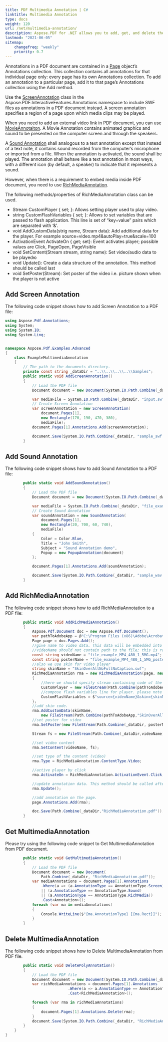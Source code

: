 ```yaml
---
title: PDF Multimedia Annotation | C#
linktitle: Multimedia Annotation
type: docs
weight: 120
url: /net/multimedia-annotation/
description: Aspose.PDF for .NET allows you to add, get, and delete the multimedia annotation from your PDF document.
lastmod: "2021-06-05"
sitemap:
    changefreq: "weekly"
    priority: 0.7
---
```


Annotations in a PDF document are contained in a [Page](https://apireference.aspose.com/pdf/net/aspose.pdf/page) object’s Annotations collection. This collection contains all annotations for that individual page only: every page has its own Annotations collection. To add an annotation to a particular page, add it to that page’s Annotations collection using the Add method.

Use the [ScreenAnnotation](https://apireference.aspose.com/pdf/net/aspose.pdf.annotations/screenannotation) class in the Aspose.PDF.InteractiveFeatures.Annotations namespace to include SWF files as annotations in a PDF document instead. A screen annotation specifies a region of a page upon which media clips may be played.

When you need to add an external video link in PDF document, you can use [MovieAnnotaiton](https://apireference.aspose.com/pdf/net/aspose.pdf.annotations/movieannotation).
A Movie Annotation contains animated graphics and sound to be presented on the computer screen and through the speakers.

A [Sound Annotation](https://apireference.aspose.com/pdf/net/aspose.pdf.annotations/soundannotation) shall analogous to a text annotation except that instead of a text note, it contains sound recorded from the computer’s microphone or imported from a file. When the annotation is activated, the sound shall be played. The annotation shall behave like a text annotation in most ways, with a different icon (by default, a speaker) to indicate that it represents a sound.

However, when there is a requirement to embed media inside PDF document, you need to use [RichMediaAnnotation](https://apireference.aspose.com/pdf/net/aspose.pdf.annotations/richmediaannotation).

The following methods/properties of RichMediaAnnotation class can be used.

- Stream CustomPlayer { set; }: Allows setting player used to play video.
- string CustomFlashVariables { set; }: Allows to set variables that are passed to flash application. This line is set of “key=value” pairs which are separated with ‘&'.
- void AddCustomData(strig name, Stream data):  Add additional data for the player. For example source=video.mp4&autoPlay=true&scale=100
- ActivationEvent ActivateOn { get; set}:  Event activates player; possible values are Click, PageOpen, PageVisible
- void SetContent(Stream stream, string name): Set video/audio data to be playedю
- void Update():  Create a data structure of the annotation. This method should be called last
- void SetPoster(Stream): Set poster of the video i.e. picture shown when the player is not active

## Add Screen Annotation

The following code snippet shows how to add Screen Annotation to a PDF file:

```csharp
using Aspose.Pdf.Annotations;
using System;
using System.IO;
using System.Linq;


namespace Aspose.Pdf.Examples.Advanced
{
    class ExampleMultimediaAnnotation
    {
        // The path to the documents directory.
        private const string _dataDir = "..\\..\\..\\..\\Samples";
        public static void AddScreenAnnotation()
        {
            // Load the PDF file
            Document document = new Document(System.IO.Path.Combine(_dataDir, "sample.pdf"));

            var mediaFile = System.IO.Path.Combine(_dataDir, "input.swf");
            // Create Screen Annotation
            var screenAnnotation = new ScreenAnnotation(
                document.Pages[1],
                new Rectangle(170, 190, 470, 380),
                mediaFile);
            document.Pages[1].Annotations.Add(screenAnnotation);

            document.Save(System.IO.Path.Combine(_dataDir, "sample_swf.pdf"));
        }
```
## Add Sound Annotation

The following code snippet shows how to add Sound Annotation to a PDF file:

```csharp
        public static void AddSoundAnnotation()
        {
            // Load the PDF file
            Document document = new Document(System.IO.Path.Combine(_dataDir, "sample.pdf"));

            var mediaFile = System.IO.Path.Combine(_dataDir, "file_example_WAV_1MG.wav");
            // Create Sound Annotation
            var soundAnnotation = new SoundAnnotation(
                document.Pages[1],
                new Rectangle(20, 700, 60, 740),
                mediaFile)
            {
                Color = Color.Blue,
                Title = "John Smith",
                Subject = "Sound Annotation demo",
                Popup = new PopupAnnotation(document)
            };

            document.Pages[1].Annotations.Add(soundAnnotation);

            document.Save(System.IO.Path.Combine(_dataDir, "sample_wav.pdf"));
        }
```
## Add RichMediaAnnotation

The following code snippet shows how to add RichMediaAnnotation to a PDF file:

```csharp
        public static void AddRichMediaAnnotation()
        {
            Aspose.Pdf.Document doc = new Aspose.Pdf.Document();
            var pathToAdobeApp = @"C:\Program Files (x86)\Adobe\Acrobat 2017\Acrobat\Multimedia Skins";
            Page page = doc.Pages.Add();
            //give name to video data. This data will be embedded into document with this name and referenced from flash variables by this name.
            //videoName should not contain path to the file; this is rather "key" to access data inside of the PDF document
            const string videoName = "file_example_MP4_480_1_5MG.mp4";
            const string posterName = "file_example_MP4_480_1_5MG_poster.jpg";
            //also we use skin for video player
            string skinName = "SkinOverAllNoFullNoCaption.swf";
            RichMediaAnnotation rma = new RichMediaAnnotation(page, new Aspose.Pdf.Rectangle(100, 500, 300, 600))
            {
                //here we should specify stream containing code of the video player
                CustomPlayer = new FileStream(Path.Combine(pathToAdobeApp,"Players","Videoplayer.swf"), FileMode.Open, FileAccess.Read),
                //compose flash variables line for player. please note that different players may have different format of the flash variables line. Refer to documentation for your player.
                CustomFlashVariables = $"source={videoName}&skin={skinName}"
            };
            //add skin code.
            rma.AddCustomData(skinName,
                new FileStream(Path.Combine(pathToAdobeApp,"SkinOverAllNoFullNoCaption.swf"), FileMode.Open, FileAccess.Read));
            //set poster for video
            rma.SetPoster(new FileStream(Path.Combine(_dataDir, posterName), FileMode.Open, FileAccess.Read));

            Stream fs = new FileStream(Path.Combine(_dataDir,videoName), FileMode.Open, FileAccess.Read);

            //set video content
            rma.SetContent(videoName, fs);

            //set type of the content (video)
            rma.Type = RichMediaAnnotation.ContentType.Video;

            //active player by click
            rma.ActivateOn = RichMediaAnnotation.ActivationEvent.Click;

            //update annotation data. This method should be called after all assignments/setup. This method initializes data structure of the annotation and embeds required data.
            rma.Update();

            //add annotation on the page.
            page.Annotations.Add(rma);

            doc.Save(Path.Combine(_dataDir,"RichMediaAnnotation.pdf"));
        }
```
## Get MultimediaAnnotation

Please try using the following code snippet to Get MultimediaAnnotation from PDF document.

```csharp
        public static void GetMultimediaAnnotation()
        {
            // Load the PDF file
            Document document = new Document(
                Path.Combine(_dataDir, "RichMediaAnnotation.pdf"));
            var mediaAnnotations = document.Pages[1].Annotations
                .Where(a => (a.AnnotationType == AnnotationType.Screen)
                || (a.AnnotationType == AnnotationType.Sound)
                || (a.AnnotationType == AnnotationType.RichMedia))
                .Cast<Annotation>();
            foreach (var ma in mediaAnnotations)
            {
                Console.WriteLine($"{ma.AnnotationType} [{ma.Rect}]");
            }
        }
```
## Delete MultimediaAnnotation

The following code snippet shows how to Delete MultimediaAnnotation from PDF file.

```csharp
        public static void DeletePolyAnnotation()
        {
            // Load the PDF file
            Document document = new Document(System.IO.Path.Combine(_dataDir, "RichMediaAnnotation.pdf"));
            var richMediaAnnotations = document.Pages[1].Annotations
                            .Where(a => a.AnnotationType == AnnotationType.RichMedia)
                            .Cast<RichMediaAnnotation>();

            foreach (var rma in richMediaAnnotations)
            {
                document.Pages[1].Annotations.Delete(rma);
            }
            document.Save(System.IO.Path.Combine(_dataDir, "RichMediaAnnotation_del.pdf"));
        }
    }
}
```
